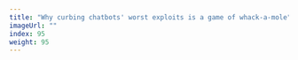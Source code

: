 ```yaml
---
title: "Why curbing chatbots' worst exploits is a game of whack-a-mole"
imageUrl: ""
index: 95
weight: 95
---
```

